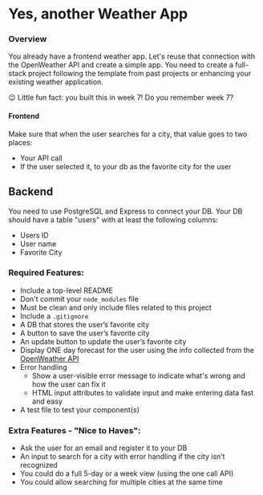 # Yes, another Weather App

### Overview

You already have a frontend weather app. Let's reuse that connection with the OpenWeather API and create a simple app. You need to create a full-stack project following the template from past projects or enhancing your existing weather application.

😉 Little fun fact: you built this in week 7! Do you remember week 7?

#### Frontend

Make sure that when the user searches for a city, that value goes to two places:

- Your API call
- If the user selected it, to your db as the favorite city for the user

## Backend

You need to use PostgreSQL and Express to connect your DB. Your DB should have a table "users" with at least the following columns:

- Users ID
- User name
- Favorite City

### Required Features:

- Include a top-level README
- Don't commit your `node_modules` file
- Must be clean and only include files related to this project
- Include a `.gitignore`
- A DB that stores the user’s favorite city
- A button to save the user’s favorite city
- An update button to update the user’s favorite city
- Display ONE day forecast for the user using the info collected from the [OpenWeather API](https://openweathermap.org/api)
- Error handling
  - Show a user-visible error message to indicate what's wrong and how the user can fix it
  - HTML input attributes to validate input and make entering data fast and easy
- A test file to test your component(s)

### Extra Features - "Nice to Haves":

- Ask the user for an email and register it to your DB
- An input to search for a city with error handling if the city isn’t recognized
- You could do a full 5-day or a week view (using the one call API)
- You could allow searching for multiple cities at the same time
